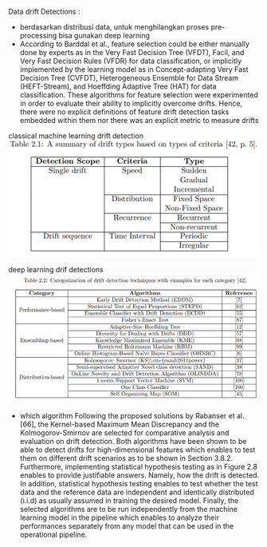 Data drift Detections : 
- berdasarkan distribusi data, untuk menghilangkan proses pre-processing bisa gunakan deep learning
-  According to Barddal et al., feature
    selection could be either manually done by experts as in the Very Fast Decision Tree (VFDT), Facil, and
    Very Fast Decision Rules (VFDR) for data classification, or implicitly implemented by the learning model
    as in Concept-adapting Very Fast Decision Tree (CVFDT), Heterogeneous Ensemble for Data Stream
    (HEFT-Stream), and Hoeffding Adaptive Tree (HAT) for data classification. These algorithms for feature
    selection were experimented in order to evaluate their ability to implicitly overcome drifts. Hence, there
    were no explicit definitions of feature drift detection tasks embedded within them nor there was an explicit
    metric to measure drifts


classical machine learning drift detection
![alt text](image.png)


deep learning drif detections 
![alt text](image-1.png)

- which algorithm 
    Following the proposed solutions by Rabanser et al. [66], the Kernel-based Maximum Mean Discrepancy
    and the Kolmogorov-Smirnov are selected for comparative analysis and evaluation on drift detection.
    Both algorithms have been shown to be able to detect drifts for high-dimensional features which enables
    to test them on different drift scenarios as to be shown in Section 3.8.2. Furthermore, implementing
    statistical hypothesis testing as in Figure 2.8 enables to provide justifiable answers. Namely, how the
    drift is detected. In addition, statistical hypothesis testing enables to test whether the test data and
    the reference data are independent and identically distributed (i.i.d) as usually assumed in training the
    desired model. Finally, the selected algorithms are to be run independently from the machine learning
    model in the pipeline which enables to analyze their performances separately from any model that can be
    used in the operational pipeline.
